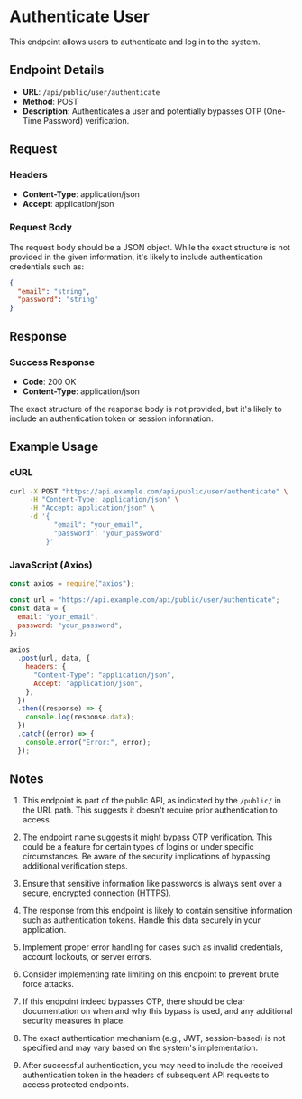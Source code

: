 # Authenticate User

This endpoint allows users to authenticate and log in to the system.

## Endpoint Details

- **URL**: `/api/public/user/authenticate`
- **Method**: POST
- **Description**: Authenticates a user and potentially bypasses OTP (One-Time Password) verification.

## Request

### Headers

- **Content-Type**: application/json
- **Accept**: application/json

### Request Body

The request body should be a JSON object. While the exact structure is not provided in the given information, it's likely to include authentication credentials such as:

```json
{
  "email": "string",
  "password": "string"
}
```

## Response

### Success Response

- **Code**: 200 OK
- **Content-Type**: application/json

The exact structure of the response body is not provided, but it's likely to include an authentication token or session information.

## Example Usage

### cURL

```bash
curl -X POST "https://api.example.com/api/public/user/authenticate" \
     -H "Content-Type: application/json" \
     -H "Accept: application/json" \
     -d '{
           "email": "your_email",
           "password": "your_password"
         }'
```

### JavaScript (Axios)

```javascript
const axios = require("axios");

const url = "https://api.example.com/api/public/user/authenticate";
const data = {
  email: "your_email",
  password: "your_password",
};

axios
  .post(url, data, {
    headers: {
      "Content-Type": "application/json",
      Accept: "application/json",
    },
  })
  .then((response) => {
    console.log(response.data);
  })
  .catch((error) => {
    console.error("Error:", error);
  });
```

## Notes

1. This endpoint is part of the public API, as indicated by the `/public/` in the URL path. This suggests it doesn't require prior authentication to access.

2. The endpoint name suggests it might bypass OTP verification. This could be a feature for certain types of logins or under specific circumstances. Be aware of the security implications of bypassing additional verification steps.

3. Ensure that sensitive information like passwords is always sent over a secure, encrypted connection (HTTPS).

4. The response from this endpoint is likely to contain sensitive information such as authentication tokens. Handle this data securely in your application.

5. Implement proper error handling for cases such as invalid credentials, account lockouts, or server errors.

6. Consider implementing rate limiting on this endpoint to prevent brute force attacks.

7. If this endpoint indeed bypasses OTP, there should be clear documentation on when and why this bypass is used, and any additional security measures in place.

8. The exact authentication mechanism (e.g., JWT, session-based) is not specified and may vary based on the system's implementation.

9. After successful authentication, you may need to include the received authentication token in the headers of subsequent API requests to access protected endpoints.
